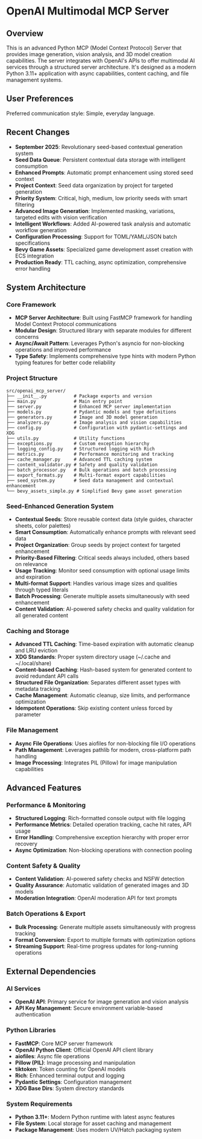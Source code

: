 # OpenAI Multimodal MCP Server

## Overview

This is an advanced Python MCP (Model Context Protocol) Server that provides image generation, vision analysis, and 3D model creation capabilities. The server integrates with OpenAI's APIs to offer multimodal AI services through a structured server architecture. It's designed as a modern Python 3.11+ application with async capabilities, content caching, and file management systems.

## User Preferences

Preferred communication style: Simple, everyday language.

## Recent Changes

- **September 2025**: Revolutionary seed-based contextual generation system
- **Seed Data Queue**: Persistent contextual data storage with intelligent consumption
- **Enhanced Prompts**: Automatic prompt enhancement using stored seed context
- **Project Context**: Seed data organization by project for targeted generation
- **Priority System**: Critical, high, medium, low priority seeds with smart filtering
- **Advanced Image Generation**: Implemented masking, variations, targeted edits with vision verification
- **Intelligent Workflows**: Added AI-powered task analysis and automatic workflow generation
- **Configuration Processing**: Support for TOML/YAML/JSON batch specifications
- **Bevy Game Assets**: Specialized game development asset creation with ECS integration
- **Production Ready**: TTL caching, async optimization, comprehensive error handling

## System Architecture

### Core Framework
- **MCP Server Architecture**: Built using FastMCP framework for handling Model Context Protocol communications
- **Modular Design**: Structured library with separate modules for different concerns
- **Async/Await Pattern**: Leverages Python's asyncio for non-blocking operations and improved performance
- **Type Safety**: Implements comprehensive type hints with modern Python typing features for better code reliability

### Project Structure
```
src/openai_mcp_server/
├── __init__.py          # Package exports and version
├── main.py              # Main entry point
├── server.py            # Enhanced MCP server implementation
├── models.py            # Pydantic models and type definitions
├── generators.py        # Image and 3D model generation
├── analyzers.py         # Image analysis and vision capabilities
├── config.py            # Configuration with pydantic-settings and XDG
├── utils.py             # Utility functions
├── exceptions.py        # Custom exception hierarchy
├── logging_config.py    # Structured logging with Rich
├── metrics.py           # Performance monitoring and tracking
├── cache_manager.py     # Advanced TTL caching system
├── content_validator.py # Safety and quality validation
├── batch_processor.py   # Bulk operations and batch processing
├── export_formats.py    # Multi-format export capabilities
├── seed_system.py       # Seed data management and contextual enhancement
└── bevy_assets_simple.py # Simplified Bevy game asset generation
```

### Seed-Enhanced Generation System
- **Contextual Seeds**: Store reusable context data (style guides, character sheets, color palettes)
- **Smart Consumption**: Automatically enhance prompts with relevant seed data
- **Project Organization**: Group seeds by project context for targeted enhancement
- **Priority-Based Filtering**: Critical seeds always included, others based on relevance
- **Usage Tracking**: Monitor seed consumption with optional usage limits and expiration
- **Multi-format Support**: Handles various image sizes and qualities through typed literals
- **Batch Processing**: Generate multiple assets simultaneously with seed enhancement
- **Content Validation**: AI-powered safety checks and quality validation for all generated content

### Caching and Storage
- **Advanced TTL Caching**: Time-based expiration with automatic cleanup and LRU eviction
- **XDG Standards**: Proper system directory usage (~/.cache and ~/.local/share)
- **Content-based Caching**: Hash-based system for generated content to avoid redundant API calls
- **Structured File Organization**: Separates different asset types with metadata tracking
- **Cache Management**: Automatic cleanup, size limits, and performance optimization
- **Idempotent Operations**: Skip existing content unless forced by parameter

### File Management
- **Async File Operations**: Uses aiofiles for non-blocking file I/O operations
- **Path Management**: Leverages pathlib for modern, cross-platform path handling
- **Image Processing**: Integrates PIL (Pillow) for image manipulation capabilities

## Advanced Features

### Performance & Monitoring
- **Structured Logging**: Rich-formatted console output with file logging
- **Performance Metrics**: Detailed operation tracking, cache hit rates, API usage
- **Error Handling**: Comprehensive exception hierarchy with proper error recovery
- **Async Optimization**: Non-blocking operations with connection pooling

### Content Safety & Quality
- **Content Validation**: AI-powered safety checks and NSFW detection
- **Quality Assurance**: Automatic validation of generated images and 3D models
- **Moderation Integration**: OpenAI moderation API for text prompts

### Batch Operations & Export
- **Bulk Processing**: Generate multiple assets simultaneously with progress tracking
- **Format Conversion**: Export to multiple formats with optimization options
- **Streaming Support**: Real-time progress updates for long-running operations

## External Dependencies

### AI Services
- **OpenAI API**: Primary service for image generation and vision analysis
- **API Key Management**: Secure environment variable-based authentication

### Python Libraries
- **FastMCP**: Core MCP server framework
- **OpenAI Python Client**: Official OpenAI API client library
- **aiofiles**: Async file operations
- **Pillow (PIL)**: Image processing and manipulation
- **tiktoken**: Token counting for OpenAI models
- **Rich**: Enhanced terminal output and logging
- **Pydantic Settings**: Configuration management
- **XDG Base Dirs**: System directory standards

### System Requirements
- **Python 3.11+**: Modern Python runtime with latest async features
- **File System**: Local storage for asset caching and management
- **Package Management**: Uses modern UV/Hatch packaging system